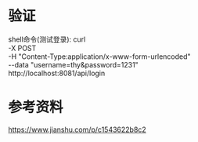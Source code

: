 # 验证
shell命令(测试登录):
curl \
-X POST \
-H "Content-Type:application/x-www-form-urlencoded" \
--data "username=thy&password=1231" \
http://localhost:8081/api/login 


# 参考资料
https://www.jianshu.com/p/c1543622b8c2